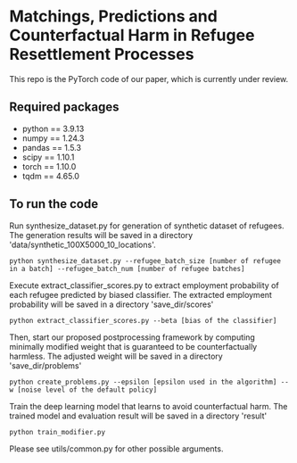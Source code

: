 # Matchings, Predictions and Counterfactual Harm in Refugee Resettlement Processes

This repo is the PyTorch code of our paper, which is currently under review.

## Required packages ##
- python == 3.9.13
- numpy == 1.24.3
- pandas == 1.5.3
- scipy == 1.10.1
- torch == 1.10.0
- tqdm == 4.65.0
  
## To run the code ##
Run synthesize_dataset.py for generation of synthetic dataset of refugees.
The generation results will be saved in a directory 'data/synthetic_100X5000_10_locations'.
```
python synthesize_dataset.py --refugee_batch_size [number of refugee in a batch] --refugee_batch_num [number of refugee batches]
```

Execute extract_classifier_scores.py to extract employment probability of each refugee predicted by biased classifier.
The extracted employment probability will be saved in a directory 'save_dir/scores'
```
python extract_classifier_scores.py --beta [bias of the classifier]
```

Then, start our proposed postprocessing framework by computing minimally modified weight that is guaranteed to be counterfactually harmless.
The adjusted weight will be saved in a directory 'save_dir/problems'
```
python create_problems.py --epsilon [epsilon used in the algorithm] --w [noise level of the default policy]
```

Train the deep learning model that learns to avoid counterfactual harm.
The trained model and evaluation result will be saved in a directory 'result'
```
python train_modifier.py
```

Please see utils/common.py for other possible arguments.
